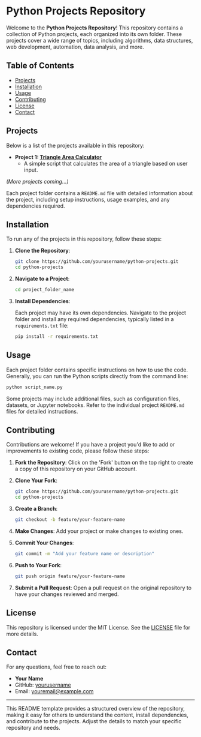 # Python Projects Repository

Welcome to the **Python Projects Repository**! This repository contains a collection of Python projects, each organized into its own folder. These projects cover a wide range of topics, including algorithms, data structures, web development, automation, data analysis, and more.

## Table of Contents

- [Projects](#projects)
- [Installation](#installation)
- [Usage](#usage)
- [Contributing](#contributing)
- [License](#license)
- [Contact](#contact)

## Projects

Below is a list of the projects available in this repository:

- **Project 1: [Triangle Area Calculator](./triangle_area_calculator)**
  - A simple script that calculates the area of a triangle based on user input.

*(More projects coming...)*

Each project folder contains a `README.md` file with detailed information about the project, including setup instructions, usage examples, and any dependencies required.

## Installation

To run any of the projects in this repository, follow these steps:

1. **Clone the Repository**: 
   
   ```bash
   git clone https://github.com/yourusername/python-projects.git
   cd python-projects
   ```

2. **Navigate to a Project**: 
   
   ```bash
   cd project_folder_name
   ```

3. **Install Dependencies**: 
   
   Each project may have its own dependencies. Navigate to the project folder and install any required dependencies, typically listed in a `requirements.txt` file:

   ```bash
   pip install -r requirements.txt
   ```

## Usage

Each project folder contains specific instructions on how to use the code. Generally, you can run the Python scripts directly from the command line:

```bash
python script_name.py
```

Some projects may include additional files, such as configuration files, datasets, or Jupyter notebooks. Refer to the individual project `README.md` files for detailed instructions.

## Contributing

Contributions are welcome! If you have a project you'd like to add or improvements to existing code, please follow these steps:

1. **Fork the Repository**: Click on the 'Fork' button on the top right to create a copy of this repository on your GitHub account.
2. **Clone Your Fork**: 
   
   ```bash
   git clone https://github.com/yourusername/python-projects.git
   cd python-projects
   ```

3. **Create a Branch**: 
   
   ```bash
   git checkout -b feature/your-feature-name
   ```

4. **Make Changes**: Add your project or make changes to existing ones.
5. **Commit Your Changes**: 
   
   ```bash
   git commit -m "Add your feature name or description"
   ```

6. **Push to Your Fork**: 
   
   ```bash
   git push origin feature/your-feature-name
   ```

7. **Submit a Pull Request**: Open a pull request on the original repository to have your changes reviewed and merged.

## License

This repository is licensed under the MIT License. See the [LICENSE](./LICENSE) file for more details.

## Contact

For any questions, feel free to reach out:

- **Your Name**
- GitHub: [yourusername](https://github.com/yourusername)
- Email: [youremail@example.com](mailto:youremail@example.com)

---

This README template provides a structured overview of the repository, making it easy for others to understand the content, install dependencies, and contribute to the projects. Adjust the details to match your specific repository and needs.

